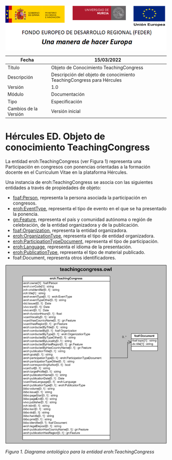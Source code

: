 ![](../../Docs/media/CabeceraDocumentosMD.png)

| Fecha         | 15/03/2022                                                   |
| ------------- | ------------------------------------------------------------ |
|Título|Objeto de Conocimiento TeachingCongress| 
|Descripción|Descripción del objeto de conocimiento TeachingCongress para Hércules|
|Versión|1.0|
|Módulo|Documentación|
|Tipo|Especificación|
|Cambios de la Versión|Versión inicial|

# Hércules ED. Objeto de conocimiento TeachingCongress

La entidad eroh:TeachingCongress (ver Figura 1) representa una Participación en congresos con ponencias orientadas a la formación docente en el Curriculum Vitae en la plataforma Hércules.

Una instancia de eroh:TeachingCongress se asocia con las siguientes entidades a través de propiedades de objeto:

- [foaf:Person](https://github.com/HerculesCRUE/Commons-ED-MA/tree/main/ObjetosDeConocimiento/Person), representa la persona asociada la participación en congresos.
- [eroh:EventType](https://github.com/HerculesCRUE/Commons-ED-MA/tree/main/ObjetosDeConocimiento/EventType), representa el tipo de evento en el que se ha presentado la ponencia.
- [gn:Feature](https://github.com/HerculesCRUE/Commons-ED-MA/tree/main/ObjetosDeConocimiento/Feature), representa el país y comunidad autónoma o región de celebración, de la entidad organizadora y de la publicación.
- [foaf:Organization](https://github.com/HerculesCRUE/Commons-ED-MA/tree/main/ObjetosDeConocimiento/Organization), representa la entidad organizadora.
- [eroh:OrganizationType](https://github.com/HerculesCRUE/Commons-ED-MA/tree/main/ObjetosDeConocimiento/OrganizationType), representa el tipo de entidad organizadora.
- [eroh:ParticipationTypeDocument](https://github.com/HerculesCRUE/Commons-ED-MA/tree/main/ObjetosDeConocimiento/ParticipationTypeDocument), representa el tipo de participación.
- [eroh:Language](https://github.com/HerculesCRUE/Commons-ED-MA/tree/main/ObjetosDeConocimiento/Language), representa el idioma de la presentación.
- [eroh:PublicationType](https://github.com/HerculesCRUE/Commons-ED-MA/tree/main/ObjetosDeConocimiento/PublicationType), representa el tipo de material publicado.
- foaf:Document, representa otros identificadores.


![](../../Docs/media/ObjetosDeConocimiento/TeachingCongress.png)

*Figura 1. Diagrama ontológico para la entidad eroh:TeachingCongress*
